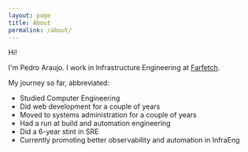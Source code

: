 ```yaml
---
layout: page
title: About
permalink: /about/
---
```


Hi!

I'm Pedro Araujo. I work in Infrastructure Engineering at [Farfetch](https://www.farfetch.com).

My journey so far, abbreviated:

  - Studied Computer Engineering
  - Did web development for a couple of years
  - Moved to systems administration for a couple of years
  - Had a run at build and automation engineering
  - Did a 6-year stint in SRE
  - Currently promoting better observability and automation in InfraEng

